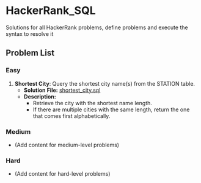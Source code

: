 # HackerRank_SQL
Solutions for all HackerRank problems, define problems and execute the syntax to resolve it

## Problem List

### Easy
1. **Shortest City**: Query the shortest city name(s) from the STATION table.
   - **Solution File:** [shortest_city.sql](SQL/Easy/shortest_city.sql)
   - **Description:**
     - Retrieve the city with the shortest name length.
     - If there are multiple cities with the same length, return the one that comes first alphabetically.

### Medium
- (Add content for medium-level problems)

### Hard
- (Add content for hard-level problems)
